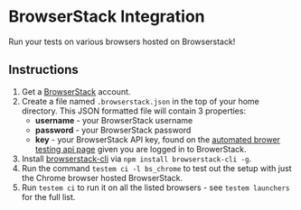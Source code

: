 BrowserStack Integration
========================

Run your tests on various browsers hosted on Browserstack!

Instructions
------------

1. Get a [BrowserStack](browserstack.com) account.
2. Create a file named `.browserstack.json` in the top of your home directory. This JSON formatted file will contain 3 properties:
    * **username** - your BrowserStack username
    * **password** - your BrowserStack password
    * **key** - your BrowserStack API key, found on the [automated brower testing api page](http://www.browserstack.com/automated-browser-testing-api) given you are logged in to BrowerStack.
3. Install [browserstack-cli](https://github.com/dbrans/browserstack-cli) via `npm install browserstack-cli -g`.
4. Run the command `testem ci -l bs_chrome` to test out the setup with just the Chrome browser hosted BrowserStack.
5. Run `testem ci` to run it on all the listed browsers - see `testem launchers` for the full list.

